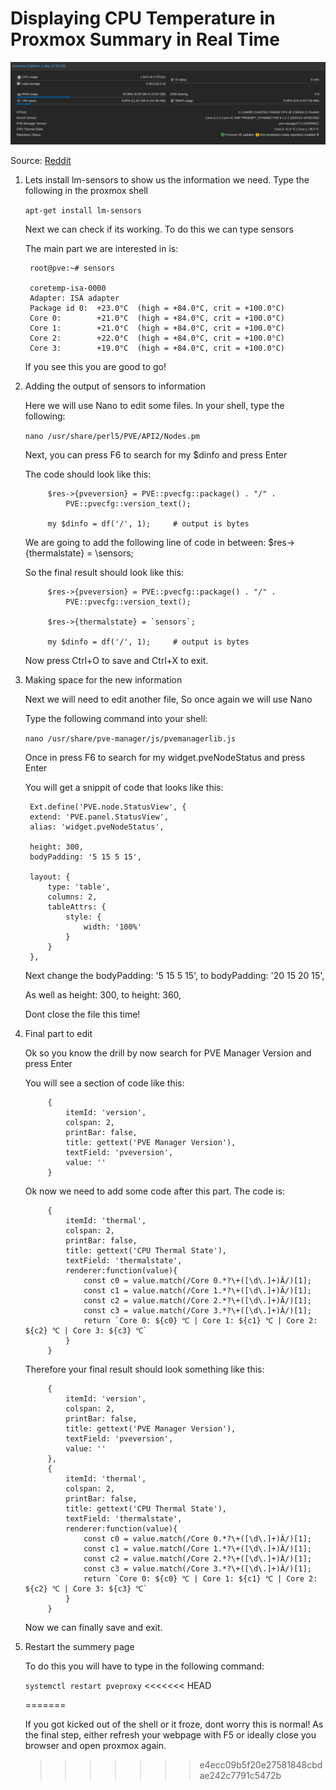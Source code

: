 # Displaying CPU Temperature in Proxmox Summary in Real Time

!["Dashboard Screenshot"](https://github.com/AlessandroPerazzetta/proxmox-temperature-stats/blob/main/screenshot.png?raw=true)

Source: [Reddit](https://www.reddit.com/r/homelab/comments/rhq56e/displaying_cpu_temperature_in_proxmox_summery_in/)

1) Lets install lm-sensors to show us the information we need. Type the following in the proxmox shell
   
    `apt-get install lm-sensors`
   
    Next we can check if its working. To do this we can type sensors
   
    The main part we are interested in is:
   
        root@pve:~# sensors
       
        coretemp-isa-0000
        Adapter: ISA adapter
        Package id 0:  +23.0°C  (high = +84.0°C, crit = +100.0°C)
        Core 0:        +21.0°C  (high = +84.0°C, crit = +100.0°C)
        Core 1:        +21.0°C  (high = +84.0°C, crit = +100.0°C)
        Core 2:        +22.0°C  (high = +84.0°C, crit = +100.0°C)
        Core 3:        +19.0°C  (high = +84.0°C, crit = +100.0°C)
   
    If you see this you are good to go!

2) Adding the output of sensors to information
   
    Here we will use Nano to edit some files. In your shell, type the following:
   
    `nano /usr/share/perl5/PVE/API2/Nodes.pm`
   
    Next, you can press F6 to search for my $dinfo and press Enter
   
    The code should look like this:
   
            $res->{pveversion} = PVE::pvecfg::package() . "/" .
                PVE::pvecfg::version_text();
       
            my $dinfo = df('/', 1);     # output is bytes
   
    We are going to add the following line of code in between: $res->{thermalstate} = \sensors\;
   
    So the final result should look like this:
   
            $res->{pveversion} = PVE::pvecfg::package() . "/" .
                PVE::pvecfg::version_text();
       
            $res->{thermalstate} = `sensors`;
       
            my $dinfo = df('/', 1);     # output is bytes
   
    Now press Ctrl+O to save and Ctrl+X to exit.

3) Making space for the new information
   
    Next we will need to edit another file, So once again we will use Nano
   
    Type the following command into your shell:
   
    `nano /usr/share/pve-manager/js/pvemanagerlib.js`
   
    Once in press F6 to search for my widget.pveNodeStatus and press Enter
   
    You will get a snippit of code that looks like this:
   
        Ext.define('PVE.node.StatusView', {
        extend: 'PVE.panel.StatusView',
        alias: 'widget.pveNodeStatus',
       
        height: 300,
        bodyPadding: '5 15 5 15',
       
        layout: {
            type: 'table',
            columns: 2,
            tableAttrs: {
                style: {
                    width: '100%'
                }
            }
        },
   
    Next change the bodyPadding: '5 15 5 15', to bodyPadding: '20 15 20 15',
   
    As well as height: 300, to height: 360,
   
    Dont close the file this time!

4) Final part to edit
   
    Ok so you know the drill by now search for PVE Manager Version and press Enter
   
    You will see a section of code like this:
   
            {
                itemId: 'version',
                colspan: 2,
                printBar: false,
                title: gettext('PVE Manager Version'),
                textField: 'pveversion',
                value: ''
            }
   
    Ok now we need to add some code after this part. The code is:
   
            {
                itemId: 'thermal',
                colspan: 2,
                printBar: false,
                title: gettext('CPU Thermal State'),
                textField: 'thermalstate',
                renderer:function(value){
                    const c0 = value.match(/Core 0.*?\+([\d\.]+)Â/)[1];
                    const c1 = value.match(/Core 1.*?\+([\d\.]+)Â/)[1];
                    const c2 = value.match(/Core 2.*?\+([\d\.]+)Â/)[1];
                    const c3 = value.match(/Core 3.*?\+([\d\.]+)Â/)[1];
                    return `Core 0: ${c0} ℃ | Core 1: ${c1} ℃ | Core 2: ${c2} ℃ | Core 3: ${c3} ℃`
                }
            }
   
    Therefore your final result should look something like this:
   
            {
                itemId: 'version',
                colspan: 2,
                printBar: false,
                title: gettext('PVE Manager Version'),
                textField: 'pveversion',
                value: ''
            },
            {
                itemId: 'thermal',
                colspan: 2,
                printBar: false,
                title: gettext('CPU Thermal State'),
                textField: 'thermalstate',
                renderer:function(value){
                    const c0 = value.match(/Core 0.*?\+([\d\.]+)Â/)[1];
                    const c1 = value.match(/Core 1.*?\+([\d\.]+)Â/)[1];
                    const c2 = value.match(/Core 2.*?\+([\d\.]+)Â/)[1];
                    const c3 = value.match(/Core 3.*?\+([\d\.]+)Â/)[1];
                    return `Core 0: ${c0} ℃ | Core 1: ${c1} ℃ | Core 2: ${c2} ℃ | Core 3: ${c3} ℃`
                }
            }
   
    Now we can finally save and exit.

5) Restart the summery page
   
    To do this you will have to type in the following command:
   
    `systemctl restart pveproxy`
   <<<<<<< HEAD
   
   =======
   
    If you got kicked out of the shell or it froze, dont worry this is normal! As the final step, either refresh your webpage with F5 or ideally close you browser and open proxmox again.
   
   > > > > > > > e4ecc09b5f20e27581848cbdae242c7791c5472b
